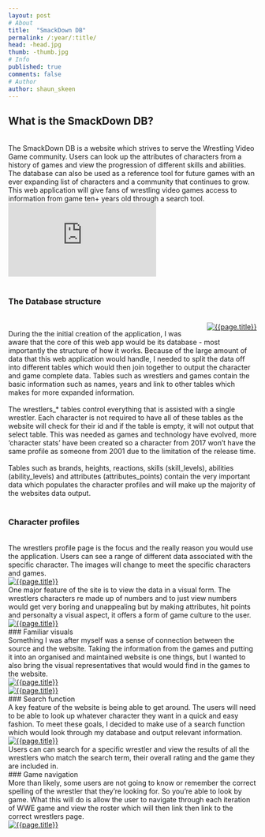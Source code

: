 ```yaml
---
layout: post
# About
title:  "SmackDown DB"
permalink: /:year/:title/
head: -head.jpg
thumb: -thumb.jpg
# Info
published: true
comments: false
# Author
author: shaun_skeen
---
```



## What is the SmackDown DB?
<br>
The SmackDown DB is a website which strives to serve the Wrestling Video Game community. Users can look up the attributes of characters from a history of games and view the progression of different skills and abilities. The database can also be used as a reference tool for future games with an ever expanding list of characters and a community that continues to grow.   
<br>
This web application will give fans of wrestling video games access to information from game ten+ years old through a search tool.   
<br>
<div class="videoWrapper">
  <iframe src="https://player.vimeo.com/video/224630234" frameborder="0" allowfullscreen></iframe>
</div>
<br>

### The Database structure
<br>
<a href="{{site.baseurl}}/assets/post-assets/smackdowndb/database-structure.png" data-lightbox="image-1" data-title="Database structure" class="img-responsive" style="float:right; margin-left: 1em;">
  <img src="{{site.baseurl}}/assets/post-assets/smackdowndb/database-structure.png" alt="{{page.title}}">
</a>

During the the initial creation of the application, I was aware that the core of this web app would be its database - most importantly the structure of how it works.
Because of the large amount of data that this web application would handle, I needed to split the data off into different tables which would then join together to output the character and game complete data. Tables such as wrestlers and games contain the basic information such as names, years and link to other tables which makes for more expanded information.   
<br>
The wrestlers_* tables control everything that is assisted with a single wrestler. Each character is not required to have all of these tables as the website will check for their id and if the table is empty, it will not output that select table. This was needed as games and technology have evolved, more ‘character stats’ have been created so a character from 2017 won’t have the same profile as someone from 2001 due to the limitation of the release time.   
<br>
Tables such as brands, heights, reactions, skills (skill_levels), abilities (ability_levels) and attributes (attributes_points) contain the very important data which populates the character profiles and will make up the majority of the websites data output.   
<br>
### Character profiles
<br>
The wrestlers profile page is the focus and the really reason you would use the application. Users can see a range of different data associated with the specific character. The images will change to meet the specific characters and games.  
<br>
<a href="{{site.baseurl}}/assets/post-assets/smackdowndb/character-profile-view.png" data-lightbox="image-2" data-title="Character profile" class="img-responsive" style="text-align: center">
  <img src="{{site.baseurl}}/assets/post-assets/smackdowndb/character-profile-view.png" alt="{{page.title}}">
</a>
<br>
One major feature of the site is to view the data in a visual form. The wrestlers characters re made up of numbers and to just view numbers would get very boring and unappealing but by making attributes, hit points and personalty a visual aspect, it offers a form of game culture to the user.  
<br>
<a href="{{site.baseurl}}/assets/post-assets/smackdowndb/attributes-style-change.jpg" data-lightbox="image-3" data-title="Attribute Change" class="img-responsive" style="text-align: center">
  <img src="{{site.baseurl}}/assets/post-assets/smackdowndb/attributes-style-change.jpg" alt="{{page.title}}">
</a>
<br>
### Familiar visuals
<br>
Something I was after myself was a sense of connection between the source and the website. Taking the information from the games and putting it into an organised and maintained website is one things, but I wanted to also bring the visual representatives that would would find in the games to the website.  
<br>
<a href="{{site.baseurl}}/assets/post-assets/smackdowndb/personality-visuals.jpg" data-lightbox="image-4" data-title="Personalty" class="img-responsive" style="text-align: center">
  <img src="{{site.baseurl}}/assets/post-assets/smackdowndb/personality-visuals.jpg" alt="{{page.title}}">
</a>
<br>
<a href="{{site.baseurl}}/assets/post-assets/smackdowndb/hp-visuals.jpg" data-lightbox="image-5" data-title="Profile view" class="img-responsive">
  <img src="{{site.baseurl}}/assets/post-assets/smackdowndb/hp-visuals.jpg" alt="{{page.title}}">
</a>
<br>
### Search function
<br>
A key feature of the website is being able to get around. The users will need to be able to look up whatever character they want in a quick and easy fashion. To meet these goals, I decided to make use of a search function which would look through my database and output relevant information.  
<br>
<a href="{{site.baseurl}}/assets/post-assets/smackdowndb/search-function.jpg" data-lightbox="image-6" data-title="Search" class="img-responsive" style="text-align: center">
  <img src="{{site.baseurl}}/assets/post-assets/smackdowndb/search-function.jpg" alt="{{page.title}}">
</a>
<br>
Users can can search for a specific wrestler and view the results of all the wrestlers who match the search term, their overall rating and the game they are included in.  
<br>
### Game navigation
<br>
More than likely, some users are not going to know or remember the correct spelling of the wrestler that they’re looking for. So you’re able to look by game. What this will do is allow the user to navigate through each iteration of WWE game and view the roster which will then link then link to the correct wrestlers page.  
<br>
<a href="{{site.baseurl}}/assets/post-assets/smackdowndb/game-library.jpg" data-lightbox="image-7" data-title="Game selection" class="img-responsive" style="text-align: center">
  <img src="{{site.baseurl}}/assets/post-assets/smackdowndb/game-library.jpg" alt="{{page.title}}">
</a>
